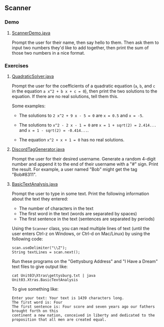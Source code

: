 ## Scanner

### Demo

1. [ScannerDemo.java](ScannerDemo.java)

   Prompt the user for their name, then say hello to them. Then ask them to input two numbers they'd like to add together, then print the sum of those two numbers in a nice format.

### Exercises

1. [QuadraticSolver.java](QuadraticSolver.java)

   Prompt the user for the coefficients of a quadratic equation (`a`, `b`, and `c` in the equation `a x^2 + b x + c = 0`), then print the two solutions to the equation. If there are no real solutions, tell them this.

   Some examples:

   - The solutions to `2 x^2 + 9 x - 5 = 0` are `x = 0.5` and `x = -5`.

   - The solutions to `x^2 - 2 x - 1 = 0` are `x = 1 + sqrt(2) = 2.414...` and `x = 1 - sqrt(2) = -0.414...`.

   - The equation `x^2 + x + 1 = 0` has no real solutions.

1. [DiscordTagGenerator.java](DiscordTagGenerator.java)

   Prompt the user for their desired username. Generate a random 4-digit number and append it to the end of their username with a "#" sign. Print the result. For example, a user named "Bob" might get the tag "Bob#8311".

1. [BasicTextAnalysis.java](BasicTextAnalysis.java)

   Prompt the user to type in some text. Print the following information about the text they entered:

   - The number of characters in the text
   - The first word in the text (words are separated by spaces)
   - The first sentence in the text (sentences are separated by periods)

   Using the `Scanner` class, you can read multiple lines of text (until the user enters Ctrl-z on Windows, or Ctrl-d on Mac/Linux) by using the following code:

   ```
   scan.useDelimiter("\\Z");
   String textLines = scan.next();
   ```

   Run these programs on the "Gettysburg Address" and "I Have a Dream" text files to give output like:

   ```
   cat Unit03\Xtras\gettysburg.txt | java Unit03.Xtras.BasicTextAnalysis
   ```

   To give something like:

   ```
   Enter your text: Your text is 1439 characters long.
   The first word is: Four
   The first sentence is: Four score and seven years ago our fathers brought forth on this
   continent a new nation, conceived in liberty and dedicated to the
   proposition that all men are created equal.
   ```

